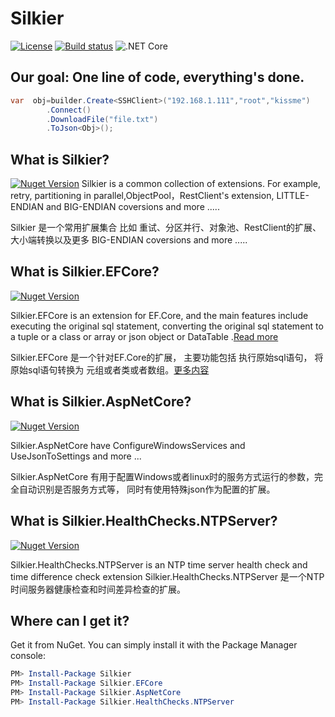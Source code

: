 # Silkier
[![License](https://img.shields.io/github/license/maikebing/Silkier.svg)](https://github.com/maikebing/Silkier/blob/master/LICENSE)
  [![Build status](https://ci.appveyor.com/api/projects/status/fle0qe4uk9lyjax5?svg=true)](https://ci.appveyor.com/project/MaiKeBing/silkier)  ![.NET Core](https://github.com/maikebing/Silkier/workflows/.NET%20Core/badge.svg)

## Our goal: One line of code, everything's done. 

```c#
var  obj=builder.Create<SSHClient>("192.168.1.111","root","kissme")
        .Connect()
        .DownloadFile("file.txt")
        .ToJson<Obj>();
```



## What is Silkier?

 [![Nuget Version](https://img.shields.io/nuget/v/Silkier.svg)](https://www.nuget.org/packages/Silkier/)
 Silkier   is a common collection of extensions.  For example, retry, partitioning in parallel,ObjectPool，RestClient's extension, LITTLE-ENDIAN and BIG-ENDIAN coversions and more .....

Silkier  是一个常用扩展集合 比如 重试、分区并行、对象池、RestClient的扩展、  大小端转换以及更多 BIG-ENDIAN coversions and more .....

## What is Silkier.EFCore?

[![Nuget Version](https://img.shields.io/nuget/v/Silkier.EFCore.svg)](https://www.nuget.org/packages/Silkier.EFCore/)

 Silkier.EFCore is an extension for EF.Core, and the main features include executing the original sql statement, converting the original sql statement to a tuple or a class or array or json  object or DataTable .[Read more](/Silkier.EFCore/readme.md) 

Silkier.EFCore 是一个针对EF.Core的扩展， 主要功能包括 执行原始sql语句， 将原始sql语句转换为 元组或者类或者数组。[更多内容](/Silkier.EFCore/readme.md) 



 ## What is Silkier.AspNetCore?
 [![Nuget Version](https://img.shields.io/nuget/v/Silkier.AspNetCore.svg)](https://www.nuget.org/packages/Silkier.AspNetCore/)

Silkier.AspNetCore have  ConfigureWindowsServices    and  UseJsonToSettings  and more ...

Silkier.AspNetCore 有用于配置Windows或者linux时的服务方式运行的参数，完全自动识别是否服务方式等， 同时有使用特殊json作为配置的扩展。 

 

  ## What is Silkier.HealthChecks.NTPServer?

 [![Nuget Version](https://img.shields.io/nuget/v/Silkier.HealthChecks.NTPServer.svg)](https://www.nuget.org/packages/Silkier.HealthChecks.NTPServer/)  

 Silkier.HealthChecks.NTPServer is an NTP time server health check and time difference check extension
  Silkier.HealthChecks.NTPServer 是一个NTP时间服务器健康检查和时间差异检查的扩展。 



## Where can I get it?

Get it from NuGet. You can simply install it with the Package Manager console:

```powershell
PM> Install-Package Silkier
PM> Install-Package Silkier.EFCore
PM> Install-Package Silkier.AspNetCore
PM> Install-Package Silkier.HealthChecks.NTPServer
```
